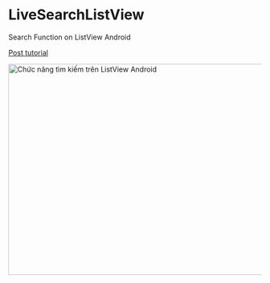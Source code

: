 # LiveSearchListView
Search Function on ListView Android


<a href="http://2dev4u.com/android/chuc-nang-tim-kiem-truc-tiep-tren-listview-android.html">Post tutorial</a>

<img class="size-large wp-image-1765" src="https://i1.wp.com/2dev4u.com/wp-content/uploads/2016/12/2dev4u.comChuc-nang-tim-kiem-tren-listview-android.png?resize=1024%2C581" alt="Chức năng tìm kiếm trên ListView Android" srcset="https://i2.wp.com/2dev4u.com/wp-content/uploads/2016/12/2dev4u.comChuc-nang-tim-kiem-tren-listview-android.png?resize=1024%2C581 1024w, https://i2.wp.com/2dev4u.com/wp-content/uploads/2016/12/2dev4u.comChuc-nang-tim-kiem-tren-listview-android.png?resize=300%2C170 300w, https://i2.wp.com/2dev4u.com/wp-content/uploads/2016/12/2dev4u.comChuc-nang-tim-kiem-tren-listview-android.png?resize=768%2C436 768w, https://i1.wp.com/2dev4u.com/wp-content/uploads/2016/12/2dev4u.comChuc-nang-tim-kiem-tren-listview-android.png?w=2000 2000w, https://i0.wp.com/2dev4u.com/wp-content/uploads/2016/12/2dev4u.comChuc-nang-tim-kiem-tren-listview-android.png?w=3000 3000w" sizes="(max-width: 1000px) 100vw, 1000px" width="740" height="420">
